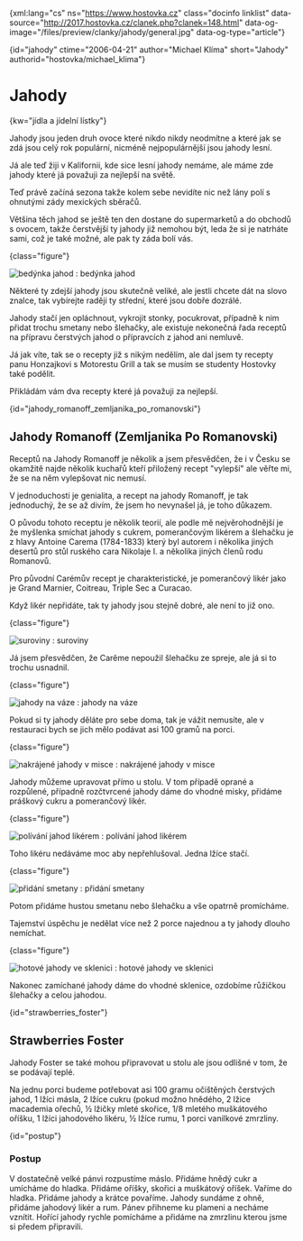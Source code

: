 
{xml:lang="cs" ns="https://www.hostovka.cz" class="docinfo linklist" data-source="http://2017.hostovka.cz/clanek.php?clanek=148.html" data-og-image="/files/preview/clanky/jahody/general.jpg" data-og-type="article"}

{id="jahody" ctime="2006-04-21" author="Michael Klíma" short="Jahody" authorid="hostovka/michael_klima"}

# Jahody

<!-- generated attribute kw by user_udpatekw.sh on 2019-02-23, do not edit -->

{kw="jídla a jídelní lístky"}

Jahody jsou jeden druh ovoce které nikdo nikdy neodmítne a které jak se zdá jsou celý rok populární, nicméně nejpopulárnější jsou jahody lesní.

Já ale teď žiji v Kalifornii, kde sice lesní jahody nemáme, ale máme zde jahody které já považuji za nejlepší na světě.

Teď právě začíná sezona takže kolem sebe nevidíte nic než lány polí s ohnutými zády mexických sběračů.

Většina těch jahod se ještě ten den dostane do supermarketů a do obchodů s ovocem, takže čerstvější ty jahody již nemohou být, leda že si je natrháte sami, což je také možné, ale pak ty záda bolí vás.

{class="figure"}

![bedýnka jahod][1] 
:   bedýnka jahod

Některé ty zdejší jahody jsou skutečně veliké, ale jestli chcete dát na slovo znalce, tak vybírejte raději ty střední, které jsou dobře dozrálé.

Jahody stačí jen opláchnout, vykrojit stonky, pocukrovat, případně k nim přidat trochu smetany nebo šlehačky, ale existuje nekonečná řada receptů na přípravu čerstvých jahod o přípravcích z jahod ani nemluvě.

Já jak víte, tak se o recepty již s nikým nedělím, ale dal jsem ty recepty panu Honzajkovi s Motorestu Grill a tak se musím se studenty Hostovky také podělit.

Přikládám vám dva recepty které já považuji za nejlepší.

{id="jahody\_romanoff\_zemljanika\_po\_romanovski"}

## Jahody Romanoff (Zemljanika Po Romanovski)

Receptů na Jahody Romanoff je několik a jsem přesvědčen, že i v Česku se okamžitě najde několik kuchařů kteří přiložený recept "vylepší" ale věřte mi, že se na něm vylepšovat nic nemusí.

V jednoduchosti je genialita, a recept na jahody Romanoff, je tak jednoduchý, že se až divím, že jsem ho nevynašel já, je toho důkazem.

O původu tohoto receptu je několik teorií, ale podle mě nejvěrohodnější je že myšlenka smíchat jahody s cukrem, pomerančovým likérem a šlehačku je z hlavy Antoine Carema (1784-1833) který byl autorem i několika jiných desertů pro stůl ruského cara Nikolaje I. a několika jiných členů rodu Romanovů.

Pro původní Carémův recept je charakteristické, je pomerančový likér jako je Grand Marnier, Coitreau, Triple Sec a Curacao.

Když likér nepřidáte, tak ty jahody jsou stejně dobré, ale není to již ono.

{class="figure"}

![suroviny][2] 
:   suroviny

Já jsem přesvědčen, že Carême nepoužil šlehačku ze spreje, ale já si to trochu usnadnil.

{class="figure"}

![jahody na váze][3] 
:   jahody na váze

Pokud si ty jahody děláte pro sebe doma, tak je vážit nemusíte, ale v restauraci bych se jich mělo podávat asi 100 gramů na porci.

{class="figure"}

![nakrájené jahody v misce][4] 
:   nakrájené jahody v misce

Jahody můžeme upravovat přímo u stolu. V tom případě oprané a rozpůlené, případně rozčtvrcené jahody dáme do vhodné misky, přidáme práškový cukru a pomerančový likér.

{class="figure"}

![polívání jahod likérem][5] 
:   polívání jahod likérem

Toho likéru nedáváme moc aby nepřehlušoval. Jedna lžíce stačí.

{class="figure"}

![přidání smetany][6] 
:   přidání smetany

Potom přidáme hustou smetanu nebo šlehačku a vše opatrně promícháme.

Tajemství úspěchu je nedělat více než 2 porce najednou a ty jahody dlouho nemíchat.

{class="figure"}

![hotové jahody ve sklenici][7] 
:   hotové jahody ve sklenici

Nakonec zamíchané jahody dáme do vhodné sklenice, ozdobíme růžičkou šlehačky a celou jahodou.

{id="strawberries_foster"}

## Strawberries Foster

Jahody Foster se také mohou připravovat u stolu ale jsou odlišné v tom, že se podávají teplé.

Na jednu porci budeme potřebovat asi 100 gramu očištěných čerstvých jahod, 1 lžíci másla, 2 lžíce cukru (pokud možno hnědého, 2 lžice macademia ořechů, ½ lžičky mleté skořice, 1/8 mletého muškátového oříšku, 1 lžíci jahodového likéru, ½ lžíce rumu, 1 porci vanilkové zmrzliny.

{id="postup"}

### Postup

V dostatečně velké pánvi rozpustíme máslo. Přidáme hnědý cukr a umícháme do hladka. Přidáme oříšky, skořici a muškátový oříšek. Vaříme do hladka. Přidáme jahody a krátce povaříme. Jahody sundáme z ohně, přidáme jahodový likér a rum. Pánev přihneme ku plameni a necháme vznítit. Hořící jahody rychle pomícháme a přidáme na zmrzlinu kterou jsme si předem připravili.

 [1]: http://2017.hostovka.cz/soubor/21-04-06-2.JPG
 [2]: http://2017.hostovka.cz/soubor/21-04-06-3.JPG
 [3]: http://2017.hostovka.cz/soubor/21-04-06-4.JPG
 [4]: http://2017.hostovka.cz/soubor/21-04-06-5.JPG
 [5]: http://2017.hostovka.cz/soubor/21-04-06-6.JPG
 [6]: http://2017.hostovka.cz/soubor/21-04-06-7.JPG
 [7]: http://2017.hostovka.cz/soubor/21-04-06-8.JPG

